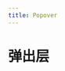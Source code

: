 ```yaml
---
title: Popover
---
```


# 弹出层

<ClientOnly>
  <popover-demo-1></popover-demo-1>
  <popover-demo-2></popover-demo-2>
</ClientOnly>